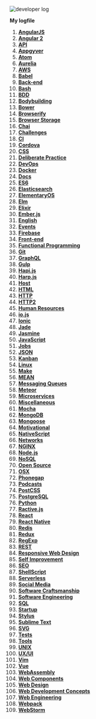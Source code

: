 ![developer log](http://i.imgur.com/YGbjYNy.png)

**My logfile**

1. **[AngularJS](/source/angularjs.md)**
1. **[Angular 2](/source/angular2.md)** 
1. **[API](source/api.md)**
1. **[Appgyver](/source/appgyver.md)**
1. **[Atom](/source/atom.md)**
1. **[Aurelia](/source/aurelia.md)**
1. **[AWS](/source/aws.md)**
1. **[Babel](/source/babel.md)**
1. **[Back-end](/source/back-end.md)**
1. **[Bash](/source/bash.md)**
1. **[BDD](/source/bdd.md)**
1. **[Bodybuilding](/source/bodybuilding.md)**
1. **[Bower](/source/bower.md)**
1. **[Browserify](/source/browserify.md)**
1. **[Browser Storage](/source/browser-storage.md)**
1. **[Chai](/source/chai.md)**
1. **[Challenges](/source/challenges.md)**
1. **[CI](/source/ci.md)**
1. **[Cordova](/source/cordova.md)**
1. **[CSS](/source/css.md)**
1. **[Deliberate Practice](/source/deliberate-practice.md)**
1. **[DevOps](/source/devops.md)**
1. **[Docker](/source/docker.md)**
1. **[Docs](/source/docs.md)**
1. **[ES6](/source/ecmascript6.md)**
1. **[Elasticsearch](/source/elasticsearch.md)**
1. **[ElementaryOS](/source/elementary-os.md)**
1. **[Elm](/source/elm.md)**
1. **[Elixir](/source/elixir.md)**
1. **[Ember.js](/source/ember.md)**
1. **[English](/source/english.md)**
1. **[Events](/source/events.md)**
1. **[Firebase](/source/firebase.md)**
1. **[Front-end](/source/front-end.md)**
1. **[Functional Programming](/source/functional-programming.md)**
1. **[Git](/source/git.md)**
1. **[GraphQL](/source/graphql.md)**
1. **[Gulp](/source/gulp.md)**
1. **[Hapi.js](/source/hapijs.md)**
1. **[Harp.js](/source/harp.md)**
1. **[Host](/source/host.md)**
1. **[HTML](/source/html.md)**
1. **[HTTP](/source/http.md)**
1. **[HTTP2](/source/http2.md)**
1. **[Human Resources](/source/human-resources.md)**
1. **[io.js](/source/iojs.md)**
1. **[Ionic](/source/ionic.md)**
1. **[Jade](/source/jade.md)**
1. **[Jasmine](/source/jasmine.md)**
1. **[JavaScript](/source/javascript.md)**
1. **[Jobs](/source/jobs.md)**
1. **[JSON](/source/json.md)**
1. **[Kanban](/source/kanban.md)**
1. **[Linux](/source/linux.md)**
1. **[Make](/source/make.md)**
1. **[MEAN](/source/mean.md)**
1. **[Messaging Queues](/source/messaging-queues.md)**
1. **[Meteor](/source/meteor.md)**
1. **[Microservices](/source/microservices.md)**
1. **[Miscellaneous](/source/miscellaneous.md)**
1. **[Mocha](/source/mocha.md)**
1. **[MongoDB](/source/mongodb.md)**
1. **[Mongoose](/source/mongoose.md)**
1. **[Motivational](/source/motivational.md)**
1. **[NativeScript](/source/nativescript.md)**
1. **[Networks](/source/networks.md)**
1. **[NGINX](/source/nginx.md)**
1. **[Node.js](/source/nodejs.md)**
1. **[NoSQL](/source/nosql.md)**
1. **[Open Source](/source/open-source.md)**
1. **[OSX](/source/osx.md)**
1. **[Phonegap](/source/phonegap.md)**
1. **[Podcasts](/source/podcasts.md)**
1. **[PostCSS](/source/postcss.md)**
1. **[PostgreSQL](/source/postgresql.md)**
1. **[Python](/source/python.md)**
1. **[Ractive.js](/source/ractivejs.md)**
1. **[React](/source/react.md)**
1. **[React Native](/source/react-native.md)**
1. **[Redis](/source/redis.md)**
1. **[Redux](/source/redux.md)**
1. **[RegExp](/source/regexp.md)**
1. **[REST](/source/rest.md)**
1. **[Responsive Web Design](/source/rwd.md)**
1. **[Self Improvement](/source/self-improvement.md)**
1. **[SEO](/source/seo.md)**
1. **[ShellScript](/source/shell-script.md)**
1. **[Serverless](/source/serverless.md)**
1. **[Social Media](/source/social-media.md)**
1. **[Software Craftsmanship](/source/software-craftsmanship.md)**
1. **[Software Engineering](/source/software-engineering.md)**
1. **[SQL](/source/sql.md)**
1. **[Startup](/source/startup.md)**
1. **[Stylus](/source/stylus.md)**
1. **[Sublime Text](/source/sublime-text.md)**
1. **[SVG](/source/svg.md)**
1. **[Tests](/source/tests.md)**
1. **[Tools](/source/tools.md)**
1. **[UNIX](/source/unix.md)**
1. **[UX/UI](/source/ux-ui.md)**
1. **[Vim](/source/vim.md)**
1. **[Vue](/source/vue.md)**
1. **[WebAssembly](/source/webassembly.md)**
1. **[Web Components](/source/web-components.md)**
1. **[Web Design](/source/web-design.md)**
1. **[Web Development Concepts](/source/web-development-concepts.md)**
1. **[Web Engineering](/source/web-engineering.md)**
1. **[Webpack](/source/webpack.md)**
1. **[WebStorm](/source/webstorm.md)**
